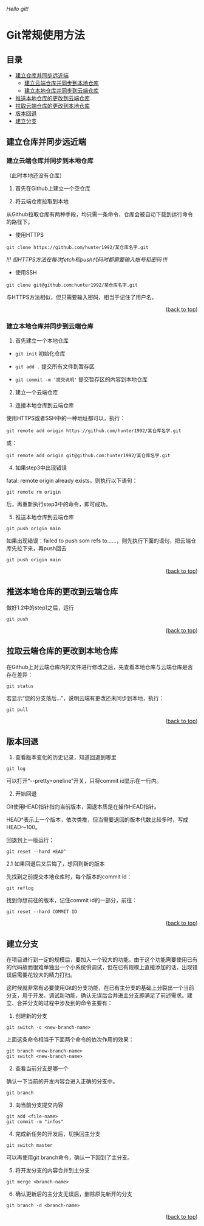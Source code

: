 *Hello git!*

<a id="readme-top"></a>

# Git常规使用方法

## 目录

- [建立仓库并同步远近端](#建立仓库并同步远近端)
  - [建立云端仓库并同步到本地仓库](#建立云端仓库并同步到本地仓库)
  - [建立本地仓库并同步到云端仓库](#建立本地仓库并同步到云端仓库)
- [推送本地仓库的更改到云端仓库](#推送本地仓库的更改到云端仓库)
- [拉取云端仓库的更改到本地仓库](#拉取云端仓库的更改到本地仓库)
- [版本回退](#版本回退)
- [建立分支](#建立分支)

## 建立仓库并同步远近端

### 建立云端仓库并同步到本地仓库

（此时本地还没有仓库）

1. 首先在Github上建立一个空仓库   

2. 将云端仓库拉取到本地

从Github拉取仓库有两种手段，均只需一条命令，仓库会被自动下载到运行命令的路径下。

+ 使用HTTPS

```
git clone https://github.com/hunter1992/某仓库名字.git
```
   
*!!! 但HTTPS方法在每次fetch和push代码时都需要输入帐号和密码 !!!*
+ 使用SSH   
```
git clone git@github.com:hunter1992/某仓库名字.git
```
与HTTPS方法相似，但只需要输入密码，相当于记住了用户名。

<p align="right">
(<a href="#readme-top">back to top</a>)</p>

### 建立本地仓库并同步到云端仓库

1. 首先建立一个本地仓库   

+ ```git init``` 初始化仓库

+ ```git add .``` 提交所有文件到暂存区

+ ```git commit -m '提交说明'``` 提交暂存区的内容到本地仓库

2. 建立一个云端仓库

3. 连接本地仓库到云端仓库

使用HTTPS或者SSH中的一种地址都可以，执行：

```
git remote add origin https://github.com/hunter1992/某仓库名字.git
```

或：

```
git remote add origin git@github.com:hunter1992/某仓库名字.git
```

4. 如果step3中出现错误

fatal: remote origin already exists，则执行以下语句：

```
git remote rm origin
```

后，再重新执行step3中的命令，即可成功。

5. 推送本地仓库到云端仓库

```
git push origin main
```

如果出现错误：failed to push som refs to……，则先执行下面的语句，把云端仓库先拉下来，再push回去

```
git push origin main
```

<p align="right">
(<a href="#readme-top">back to top</a>)</p>

## 推送本地仓库的更改到云端仓库

做好1.2中的step1之后，运行

```
git push
```

<p align="right">
(<a href="#readme-top">back to top</a>)</p>

## 拉取云端仓库的更改到本地仓库

在Github上对云端仓库内的文件进行修改之后，先查看本地仓库与云端仓库是否存在差异：

```
git status
```

若显示“您的分支落后...”，说明云端有更改还未同步到本地，执行：

```
git pull
```

<p align="right">
(<a href="#readme-top">back to top</a>)</p>

## 版本回退

1. 查看版本变化的历史记录，知道回退到哪里

```
git log
```

可以打开“--pretty=oneline”开关，只将commit id显示在一行内。

2. 开始回退

Git使用HEAD指针指向当前版本，回退本质是在操作HEAD指针。

HEAD^表示上一个版本，依次类推，但当需要退回的版本代数比较多时，写成HEAD～100。

回退到上一版运行：

```
git reset --hard HEAD^
```

2.1 如果回退后又后悔了，想回到新的版本

先找到之前提交本地仓库时，每个版本的commit id：

```
git reflog
```

找到你想前往的版本，记住commit id的一部分，前往：

```
git reset --hard COMMIT ID
```

<p align="right">
(<a href="#readme-top">back to top</a>)</p>

## 建立分支

在项目进行到一定的规模后，要加入一个较大的功能，由于这个功能需要使用已有的代码故而很难单独出一个小系统供调试，但在已有规模上直接添加的话，出现错误后需要花较大的精力打扫。

这时候就非常有必要使用Git的分支功能，在已有主分支的基础上分裂出一个当前分支，用于开发、调试新功能，确认无误后合并进主分支即满足了前述需求。建立、合并分支的过程中涉及到的命令主要有：

1. 创建新的分支

```
git switch -c <new-branch-name>
```

上面这条命令相当于下面两个命令的依次作用的效果：

```
git branch <new-branch-name>
git switch <new-branch-name>
```

2. 查看当前分支是哪一个

确认一下当前的开发内容会进入正确的分支中。

```
git branch
```

3. 向当前分支提交内容

```
git add <file-name>
git commit -m "infos"
```

4. 完成新任务的开发后，切换回主分支

```
git switch master
```

可以再使用git branch命令，确认一下回到了主分支。

5. 将开发分支的内容合并到主分支

```
git merge <branch-name>
```

6. 确认更新后的主分支无误后，删除原先新开的分支

```
git branch -d <branch-name>
```

<p align="right">
(<a href="#readme-top">back to top</a>)</p>
